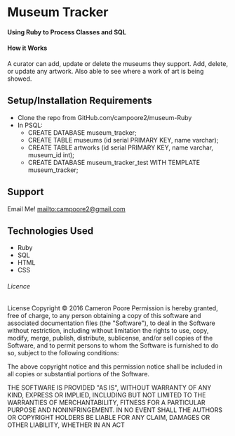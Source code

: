 # Museum Tracker
#### Using Ruby to Process Classes and SQL
#### How it Works

A curator can add, update or delete the museums they support. Add, delete, or update any artwork. Also able to see where a work of art is being showed.

## Setup/Installation Requirements

* Clone the repo from GitHub.com/campoore2/museum-Ruby
* In PSQL:
  * CREATE DATABASE museum_tracker;
  * CREATE TABLE museums (id serial PRIMARY KEY, name varchar);
  * CREATE TABLE artworks (id serial PRIMARY KEY, name varchar, museum_id int);
  * CREATE DATABASE museum_tracker_test WITH TEMPLATE museum_tracker;

## Support

Email Me!
<mailto:campoore2@gmail.com>

## Technologies Used
* Ruby
* SQL
* HTML
* CSS

###### Licence

License Copyright &copy; 2016 Cameron Poore
Permission is hereby granted, free of charge, to any person obtaining a copy of this software and associated documentation files (the "Software"), to deal in the Software without restriction, including without limitation the rights to use, copy, modify, merge, publish, distribute, sublicense, and/or sell copies of the Software, and to permit persons to whom the Software is furnished to do so, subject to the following conditions:

The above copyright notice and this permission notice shall be included in all copies or substantial portions of the Software.

THE SOFTWARE IS PROVIDED "AS IS", WITHOUT WARRANTY OF ANY KIND, EXPRESS OR IMPLIED, INCLUDING BUT NOT LIMITED TO THE WARRANTIES OF MERCHANTABILITY, FITNESS FOR A PARTICULAR PURPOSE AND NONINFRINGEMENT. IN NO EVENT SHALL THE AUTHORS OR COPYRIGHT HOLDERS BE LIABLE FOR ANY CLAIM, DAMAGES OR OTHER LIABILITY, WHETHER IN AN ACT
